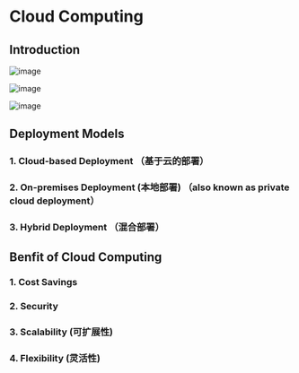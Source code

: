 # Cloud Computing

## Introduction

![image](https://user-images.githubusercontent.com/60442877/233726801-4a032ea3-7ffb-44b1-905a-17191a4945e7.png)

![image](https://user-images.githubusercontent.com/60442877/233796979-05d4cf04-1564-4214-b0c7-e22649b0cc9d.png)

![image](https://user-images.githubusercontent.com/60442877/233726817-594cdd46-3f94-4f02-80e8-e01abca0c7a8.png)

## Deployment Models

### 1. Cloud-based Deployment （基于云的部署）

### 2. On-premises Deployment (本地部署) （also known as private cloud deployment）

### 3. Hybrid Deployment （混合部署）

## Benfit of Cloud Computing

### 1. Cost Savings
### 2. Security
### 3. Scalability (可扩展性)
### 4. Flexibility (灵活性)
